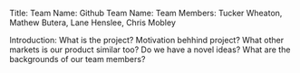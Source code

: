 Title:
Team Name:
Github Team Name:
Team Members: Tucker Wheaton, Mathew Butera, Lane Henslee, Chris Mobley

Introduction:
What is the project?
Motivation behhind project?
What other markets is our product similar too? Do we have a novel ideas?
What are the backgrounds of our team members?
